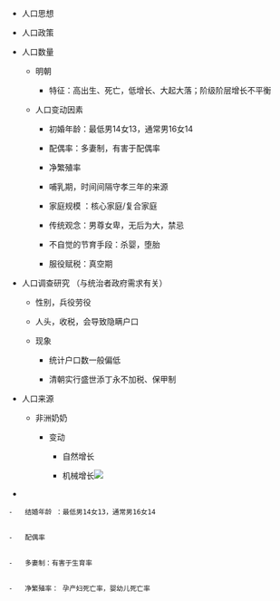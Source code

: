 -   人口思想  
    
-   人口政策  
    
-   人口数量  
    
    -   明朝  
        -   特征：高出生、死亡，低增长、大起大落；阶级阶层增长不平衡  
            
    
    -   人口变动因素  
        
        -   初婚年龄：最低男14女13，通常男16女14  
            
        
        -   配偶率：多妻制，有害于配偶率  
            
        
        -   净繁殖率  
            
        
        -   哺乳期，时间间隔守孝三年的来源  
            
        
        -   家庭规模 ：核心家庭/复合家庭  
            
        
        -   传统观念：男尊女卑，无后为大，禁忌  
            
        
        -   不自觉的节育手段：杀婴，堕胎  
            
        
        -   服役赋税：真空期  
            
-   人口调查研究 （与统治者政府需求有关）  
    
    -   性别，兵役劳役  
        
    
    -   人头，收税，会导致隐瞒户口  
        
    
    -   现象  
        
        -   统计户口数一般偏低  
            
        
        -   清朝实行盛世添丁永不加税、保甲制  
            
-   人口来源  
    -   非洲奶奶  
        -   变动  
            
            -   自然增长  
                
            
            -   机械增长![](https://api2.mubu.com/v3/document_image/16327412191154fb4.jpg)  
                
-     
    
    -   结婚年龄 ：最低男14女13，通常男16女14  
        
    
    -   配偶率  
        
    
    -   多妻制：有害于生育率  
        
    
    -   净繁殖率： 孕产妇死亡率，婴幼儿死亡率